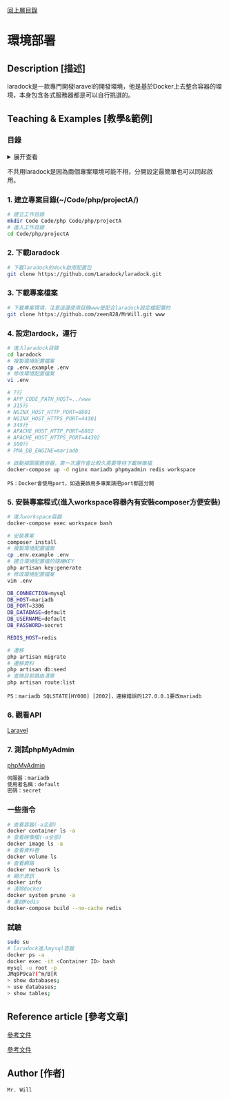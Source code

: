 [回上層目錄](../README.md)

# 環境部署

## **Description [描述]**
laradock是一款專門開發laravel的開發環境，他是基於Docker上去整合容器的環境，本身包含各式服務器都是可以自行挑選的。

## **Teaching & Examples [教學&範例]**
### 目錄
<details>
<summary>展开查看</summary>
<pre><code>
└── Code
    └── php
        ├── projectA(專案Ａ)
        │   ├── laradock
        │   │   └── .env
        │   └── www
        │       ├── .env
        │       └── public
        │           └── index.php
        └── projectB(專案B)
            ├── laradock
            │   └── .env
            └── www
                ├── .env
                └── public
                    └── index.php
</code></pre>
</details>

不共用laradock是因為兩個專案環境可能不相，分開設定最簡單也可以同起啟用。

### 1. 建立專案目錄(~/Code/php/projectA/)
```bash
# 建立工作目錄
mkdir Code Code/php Code/php/projectA
# 進入工作目錄
cd Code/php/projectA
```

### 2. 下載laradock
```bash
# 下載laradock的dock啟用配置包
git clone https://github.com/Laradock/laradock.git
```

### 3. 下載專案檔案
```bash
# 下載專案環境，注意這邊使用目錄www是配合laradock設定檔配置的
git clone https://github.com/zeen828/MrWill.git www
```

### 4. 設定lardock，運行
```bash
# 進入laradock目錄
cd laradock
# 複製環境配置檔案
cp .env.example .env
# 修改環境配置檔案
vi .env

# 7行
# APP_CODE_PATH_HOST=../www
# 315行
# NGINX_HOST_HTTP_PORT=8801
# NGINX_HOST_HTTPS_PORT=44301
# 345行
# APACHE_HOST_HTTP_PORT=8802
# APACHE_HOST_HTTPS_PORT=44302
# 500行
# PMA_DB_ENGINE=mariadb

# 啟動相關服務容器，第一次運作會比較久需要等待下載映像檔
docker-compose up -d nginx mariadb phpmyadmin redis workspace
```

`PS：Docker會使用port，如過要啟用多專案請把port都區分開`

### 5. 安裝專案程式(進入workspace容器內有安裝composer方便安裝)
```bash
# 進入workspace容器
docker-compose exec workspace bash

# 安裝專案
composer install
# 複製環境配置檔案
cp .env.example .env
# 建立環境配置檔的隨機KEY
php artisan key:generate
# 修改環境配置檔案
vim .env

DB_CONNECTION=mysql
DB_HOST=mariadb
DB_PORT=3306
DB_DATABASE=default
DB_USERNAME=default
DB_PASSWORD=secret

REDIS_HOST=redis

# 遷移
php artisan migrate
# 遷移資料
php artisan db:seed
# 查詢目前路由清單
php artisan route:list
```

`PS：mariadb SQLSTATE[HY000] [2002]，連線錯誤的127.0.0.1要改mariadb`

### 6. 觀看API
[Laravel](http://localhost:8801/)

### 7. 測試phpMyAdmin
[phpMyAdmin](http://localhost:8081/)
```txt
伺服器：mariadb
使用者名稱：default
密碼：secret
```

### 一些指令
```bash
# 查看容器(-a全部)
docker container ls -a
# 查看映像檔(-a全部)
docker image ls -a
# 查看資料卷
docker volume ls
# 查看網路
docker network ls
# 顯示資訊
docker info
# 清除docker
docker system prune -a
# 重啟Redis
docker-compose build --no-cache redis
```

### 試驗
```bash
sudo su
# laradock進入mysql容器
docker ps -a
docker exec -it <Container ID> bash
mysql -u root -p
JMq9P9ca?(^m/B[R
> show databases;
> use databases;
> show tables;
```

## **Reference article [參考文章]**
[參考文件](https://laradock.io/)

[參考文件](https://ithelp.ithome.com.tw/articles/10194127)

## **Author [作者]**
`Mr. Will`
